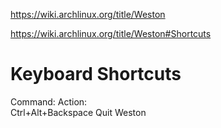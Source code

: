 https://wiki.archlinux.org/title/Weston

https://wiki.archlinux.org/title/Weston#Shortcuts

# Keyboard Shortcuts
Command:           	Action:  
Ctrl+Alt+Backspace	Quit Weston
